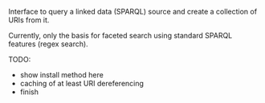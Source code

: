 
Interface to query a linked data (SPARQL) source and create a collection of URIs from it.

Currently, only the basis for faceted search using standard SPARQL features (regex search).

TODO:
* show install method here
* caching of at least URI dereferencing
* finish
